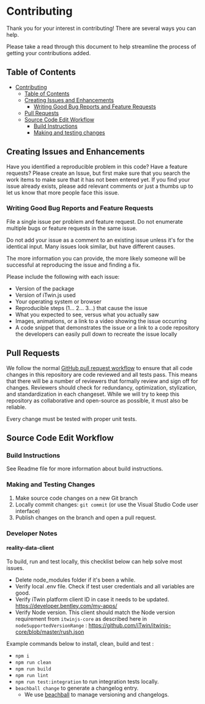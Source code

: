 # Contributing

Thank you for your interest in contributing! There are several ways you can help.

Please take a read through this document to help streamline the process of getting your contributions added.

## Table of Contents

- [Contributing](#contributing)
  - [Table of Contents](#table-of-contents)
  - [Creating Issues and Enhancements](#creating-issues-and-enhancements)
    - [Writing Good Bug Reports and Feature Requests](#writing-good-bug-reports-and-feature-requests)
  - [Pull Requests](#pull-requests)
  - [Source Code Edit Workflow](#source-code-edit-workflow)
    - [Build Instructions](#build-instructions)
    - [Making and testing changes](#making-and-testing-changes)

## Creating Issues and Enhancements

Have you identified a reproducible problem in this code? Have a feature requests? Please create an Issue, but first make sure that you search the work items to make sure that it has not been entered yet. If you find your issue already exists, please add relevant comments or just a thumbs up to let us know that more people face this issue.

### Writing Good Bug Reports and Feature Requests

File a single issue per problem and feature request. Do not enumerate multiple bugs or feature requests in the same issue.

Do not add your issue as a comment to an existing issue unless it's for the identical input. Many issues look similar, but have different causes.

The more information you can provide, the more likely someone will be successful at reproducing the issue and finding a fix.

Please include the following with each issue:

-   Version of the package
-   Version of iTwin.js used
-   Your operating system or browser
-   Reproducible steps (1... 2... 3...) that cause the issue
-   What you expected to see, versus what you actually saw
-   Images, animations, or a link to a video showing the issue occurring
-   A code snippet that demonstrates the issue or a link to a code repository the developers can easily pull down to recreate the issue locally

## Pull Requests

We follow the normal [GitHub pull request workflow](https://help.github.com/en/github/collaborating-with-issues-and-pull-requests/creating-a-pull-request) to ensure that all code changes in this repository are code reviewed and all tests pass. This means that there will be a number of reviewers that formally review and sign off for changes. Reviewers should check for redundancy, optimization, stylization, and standardization in each changeset. While we will try to keep this repository as collaborative and open-source as possible, it must also be reliable.

Every change must be tested with proper unit tests.

## Source Code Edit Workflow

### Build Instructions

See Readme file for more  information about build instructions.

### Making and Testing Changes

1. Make source code changes on a new Git branch
2. Locally commit changes: `git commit` (or use the Visual Studio Code user interface)
3. Publish changes on the branch and open a pull request.

### Developer Notes

#### reality-data-client

To build, run and test locally, this checklist below can help solve most issues.

- Delete node_modules folder if it's been a while.
- Verify local .env file. Check if test user credentials and all variables are good.
- Verify iTwin platform client ID in case it needs to be updated. <https://developer.bentley.com/my-apps/>
- Verify Node version. This client should match the Node version requirement from `itwinjs-core` as described here in `nodeSupportedVersionRange` : <https://github.com/iTwin/itwinjs-core/blob/master/rush.json>

Example commands below to install, clean, build and test :
- `npm i`
- `npm run clean`
- `npm run build`
- `npm run lint`
- `npm run test:integration` to run integration tests locally.
- `beachball change` to generate a changelog entry.
  - We use [beachball](https://github.com/microsoft/beachball) to manage versioning and changelogs.
